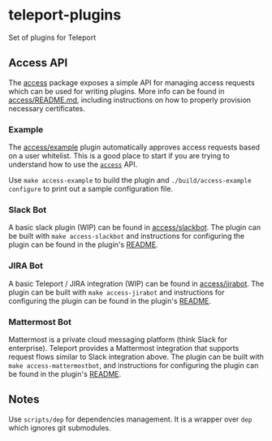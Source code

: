 # teleport-plugins

Set of plugins for Teleport


## Access API

The [access](./access) package exposes a simple API for managing access requests
which can be used for writing plugins.  More info can be found in
[access/README.md](./access/README.md), including instructions on how to properly
provision necessary certificates.

### Example

The [access/example](./access/example) plugin automatically approves access requests based
on a user whitelist.  This is a good place to start if you are trying to understand
how to use the [`access`](./access) API.

Use `make access-example` to build the plugin and `./build/access-example configure` to print out
a sample configuration file.

### Slack Bot

A basic slack plugin (WIP) can be found in [access/slackbot](./access/slackbot).
The plugin can be built with `make access-slackbot` and instructions for configuring the
plugin can be found in the plugin's [README](./access/slackbot/README.md).

### JIRA Bot

A basic Teleport / JIRA integration (WIP) can be found in [access/jirabot](./access/jirabot).
The plugin can be built with `make access-jirabot` and instructions for configuring the
plugin can be found in the plugin's [README](./access/jirabot/README.md).

### Mattermost Bot

Mattermost is a private cloud messaging platform (think Slack for enterprise). Teleport provides a 
Mattermost integration that supports request flows similar to Slack integration above.
The plugin can be built with `make access-mattermostbot`, and instructions for configuring the 
plugin can be found in the plugin's [README](./access/mattermost/README.md).

## Notes

Use `scripts/dep` for dependencies management. It is a wrapper over `dep` which ignores git submodules.
